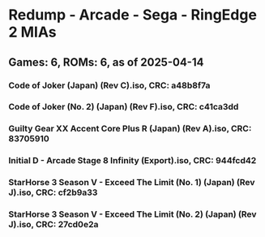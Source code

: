 # Redump - Arcade - Sega - RingEdge 2 MIAs
## Games: 6, ROMs: 6, as of 2025-04-14

### Code of Joker (Japan) (Rev C).iso, CRC: a48b8f7a
### Code of Joker (No. 2) (Japan) (Rev F).iso, CRC: c41ca3dd
### Guilty Gear XX Accent Core Plus R (Japan) (Rev A).iso, CRC: 83705910
### Initial D - Arcade Stage 8 Infinity (Export).iso, CRC: 944fcd42
### StarHorse 3 Season V - Exceed The Limit (No. 1) (Japan) (Rev J).iso, CRC: cf2b9a33
### StarHorse 3 Season V - Exceed The Limit (No. 2) (Japan) (Rev J).iso, CRC: 27cd0e2a
